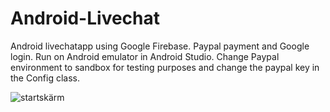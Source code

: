 # Android-Livechat

Android livechatapp using Google Firebase. Paypal payment and Google login.
Run on Android emulator in Android Studio.
Change Paypal environment to sandbox for testing purposes and change the paypal key in the Config class.


![startskärm](https://user-images.githubusercontent.com/47029275/61078443-e9cdd400-a420-11e9-8d44-ae6a0f6c515d.png)

